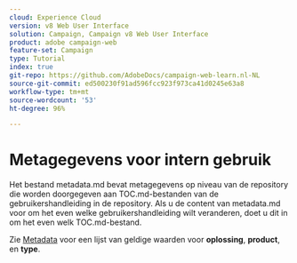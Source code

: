 ```yaml
---
cloud: Experience Cloud
version: v8 Web User Interface
solution: Campaign, Campaign v8 Web User Interface
product: adobe campaign-web
feature-set: Campaign
type: Tutorial
index: true
git-repo: https://github.com/AdobeDocs/campaign-web-learn.nl-NL
source-git-commit: ed500230f91ad596fcc923f973ca41d0245e63a8
workflow-type: tm+mt
source-wordcount: '53'
ht-degree: 96%

---
```



# Metagegevens voor intern gebruik

Het bestand metadata.md bevat metagegevens op niveau van de repository die worden doorgegeven aan TOC.md-bestanden van de gebruikershandleiding in de repository. Als u de content van metadata.md voor om het even welke gebruikershandleiding wilt veranderen, doet u dit in om het even welk TOC.md-bestand.

Zie [Metadata](https://experienceleague.adobe.com/docs/authoring-guide-exl/using/editing/user-guide-setup/metadata.html) voor een lijst van geldige waarden voor **oplossing**, **product**, en **type**.
